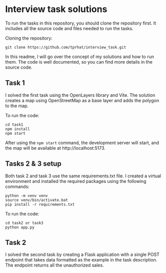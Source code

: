 # Interview task solutions

To run the tasks in this repository, you should clone the repository first.
It includes all the source code and files needed to run the tasks.

Cloning the repository:
```
git clone https://github.com/tprhat/interview_task.git
```

In this readme, I will go over the concept of my solutions and how to run them.
The code is well documented, so you can find more details in the source code.

## Task 1
I solved the first task using the OpenLayers library and Vite. 
The solution creates a map using OpenStreetMap as a base layer and adds the polygon to the map.

To run the code:
```
cd task1
npm install
npm start
```
After using the `npm start` command, the development server will start, and the map will be available at http://localhost:5173.


## Tasks 2 & 3 setup
Both task 2 and task 3 use the same requirements.txt file. I created a virtual environment and installed the required packages using the following commands:
```
python -m venv venv
source venv/bin/activate.bat
pip install -r requirements.txt
```
To run the code:
```
cd task2 or task3
python app.py
```

## Task 2
I solved the second task by creating a Flask application with a single POST endpoint that takes data formatted as the example in the task description. 
The endpoint returns all the unauthorized sales.